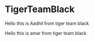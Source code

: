 # TigerTeamBlack


Hello this is Aadhil from tiger team black


Hello this is amar from tiger team black
